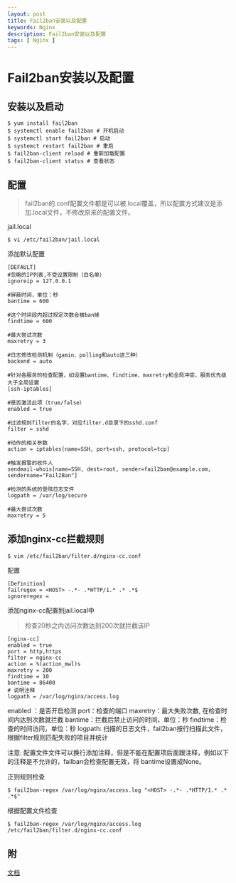 ```yaml
---
layout: post
title: Fail2ban安装以及配置
keywords: Nginx
description: Fail2ban安装以及配置
tags: [ Nginx ]
---
```

# Fail2ban安装以及配置

## 安装以及启动
```
$ yum install fail2ban
$ systemctl enable fail2ban # 开机启动
$ systemctl start fail2ban # 启动
$ systemct restart fail2ban # 重启
$ fail2ban-client reload # 重新加载配置
$ fail2ban-client status # 查看状态

```

## 配置
> fail2ban的.conf配置文件都是可以被.local覆盖，所以配置方式建议是添加.local文件，不修改原来的配置文件。

jail.local
```
$ vi /etc/fail2ban/jail.local
```

添加默认配置
```
[DEFAULT]
#忽略的IP列表,不受设置限制（白名单）
ignoreip = 127.0.0.1

#屏蔽时间，单位：秒
bantime = 600

#这个时间段内超过规定次数会被ban掉
findtime = 600

#最大尝试次数
maxretry = 3

#日志修改检测机制（gamin、polling和auto这三种）
backend = auto

#针对各服务的检查配置，如设置bantime、findtime、maxretry和全局冲突，服务优先级大于全局设置
[ssh-iptables]

#是否激活此项（true/false）
enabled = true

#过滤规则filter的名字，对应filter.d目录下的sshd.conf
filter = sshd

#动作的相关参数
action = iptables[name=SSH, port=ssh, protocol=tcp]

#触发报警的收件人
sendmail-whois[name=SSH, dest=root, sender=fail2ban@example.com, sendername="Fail2Ban"]

#检测的系统的登陆日志文件
logpath = /var/log/secure

#最大尝试次数
maxretry = 5
```

## 添加nginx-cc拦截规则
```
$ vim /etc/fail2ban/filter.d/nginx-cc.conf
```
配置
```
[Definition]
failregex = <HOST> -.*- .*HTTP/1.* .* .*$
ignoreregex =
```

添加nginx-cc配置到jail.local中
> 检查20秒之内访问次数达到200次就拦截该IP
```
[nginx-cc]
enabled = true
port = http,https
filter = nginx-cc
action = %(action_mwl)s
maxretry = 200
findtime = 10
bantime = 86400
# 说明注释
logpath = /var/log/nginx/access.log
```
enabled ：是否开启检测
port：检查的端口
maxretry：最大失败次数, 在检查时间内达到次数就拦截
bantime：拦截后禁止访问的时间，单位：秒
findtime：检查的时间访问，单位：秒
logpath: 扫描的日志文件，fail2ban按行扫描此文件，根据filter规则匹配失败的项目并统计

注意: 配置文件文件可以换行添加注释，但是不能在配置项后面跟注释，例如以下的注释是不允许的，failban会检查配置无效，将 bantime设置成None。

正则规则检查
```
$ fail2ban-regex /var/log/nginx/access.log "<HOST> -.*- .*HTTP/1.* .* .*$"
```

根据配置文件检查
```
$ fail2ban-regex /var/log/nginx/access.log /etc/fail2ban/filter.d/nginx-cc.conf 
```
## 附
[文档](http://www.fail2ban.org/wiki/index.php/MANUAL_0_8#Definitions)